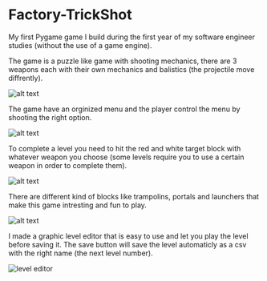 # Factory-TrickShot
My first Pygame game I build during the first year of my software engineer studies (without the use of a game engine).

The game is a puzzle like game with shooting mechanics, there are 3 weapons each with their own mechanics and balistics (the projectile move diffrently).

![alt text](https://github.com/itaibenjy/Factory-TrickShot/blob/master/images/screenshots/menu.png)

The game have an orginized menu and the player control the menu by shooting the right option.

![alt text](https://github.com/itaibenjy/Factory-TrickShot/blob/master/images/screenshots/levels.png)

To complete a level you need to hit the red and white target block with whatever weapon you choose (some levels require you to use a certain weapon in order to complete them).

![alt text](https://github.com/itaibenjy/Factory-TrickShot/blob/master/images/screenshots/level-1.png)

There are different kind of blocks like trampolins, portals and launchers that make this game intresting and fun to play.

![alt text](https://github.com/itaibenjy/Factory-TrickShot/blob/master/images/screenshots/trampolin.png)

I made a graphic level editor that is easy to use and let you play the level before saving it. The save button will save the level automaticly as a csv with the right name (the next level number).

![level editor](https://github.com/itaibenjy/Factory-TrickShot/blob/master/images/screenshots/level_editor.png)
